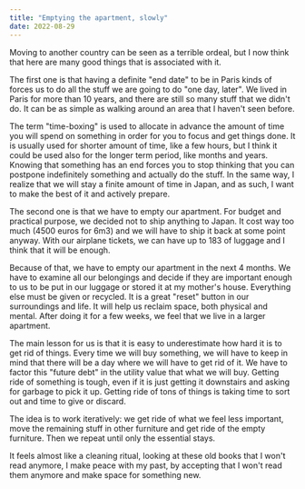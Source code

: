 ```yaml
---
title: "Emptying the apartment, slowly"
date: 2022-08-29
---
```


Moving to another country can be seen as a terrible ordeal, but I now think that here are many good things that is associated with it. 

The first one is that having a definite "end date" to be in Paris kinds of forces us to do all the stuff we are going to do "one day, later". We lived in Paris for more than 10 years, and there are still so many stuff that we didn't do. It can be as simple as walking around an area that I haven't seen before. 

The term "time-boxing" is used to allocate in advance the amount of time you will spend on something in order for you to focus and get things done. It is usually used for shorter amount of time, like a few hours, but I think it could be used also for the longer term period, like months and years. Knowing that something has an end forces you to stop thinking that you can postpone indefinitely something and actually do the stuff. In the same way, I realize that we will stay a finite amount of time in Japan, and as such, I want to make the best of it and actively prepare. 

The second one is that we have to empty our apartment. For budget and practical purpose, we decided not to ship anything to Japan. It cost way too much (4500 euros for 6m3) and we will have to ship it back at some point anyway. With our airplane tickets, we can have up to 183 of luggage and I think that it will be enough. 

Because of that, we have to empty our apartment in the next 4 months. We have to examine all our belongings and decide if they are important enough to us to be put in our luggage or stored it at my mother's house. Everything else must be given or recycled. It is a great "reset" button in our surroundings and life. It will help us reclaim space, both physical and mental. After doing it for a few weeks, we feel that we live in a larger apartment.

The main lesson for us is that it is easy to underestimate how hard it is to get rid of things.  Every time we will buy something, we will have to keep in mind that there will be a day where we will have to get rid of it. We have to factor this "future debt" in the utility value that what we will buy. Getting ride of something is tough, even if it is just getting it downstairs and asking for garbage to pick it up. Getting ride of tons of things is taking time to sort out and time to give or discard.

The idea is to work iteratively: we get ride of what we feel less important, move the remaining stuff in other furniture and get ride of the empty furniture. Then we repeat until only the essential stays. 

It feels almost like a cleaning ritual, looking at these old books that I won't read anymore, I make peace with my past, by accepting that I won't read them anymore and make space for something new.
